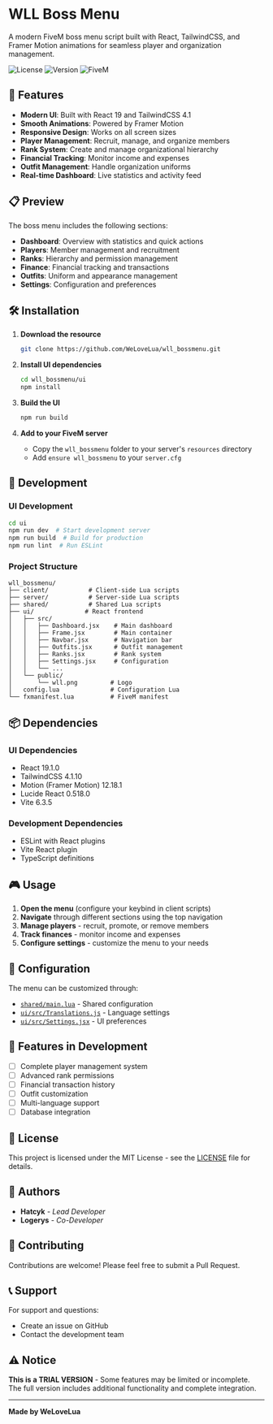# WLL Boss Menu

A modern FiveM boss menu script built with React, TailwindCSS, and Framer Motion animations for seamless player and organization management.

![License](https://img.shields.io/badge/license-MIT-blue.svg)
![Version](https://img.shields.io/badge/version-1.0.0-green.svg)
![FiveM](https://img.shields.io/badge/FiveM-Compatible-orange.svg)

## 🚀 Features

- **Modern UI**: Built with React 19 and TailwindCSS 4.1
- **Smooth Animations**: Powered by Framer Motion
- **Responsive Design**: Works on all screen sizes
- **Player Management**: Recruit, manage, and organize members
- **Rank System**: Create and manage organizational hierarchy
- **Financial Tracking**: Monitor income and expenses
- **Outfit Management**: Handle organization uniforms
- **Real-time Dashboard**: Live statistics and activity feed

## 📋 Preview

The boss menu includes the following sections:
- **Dashboard**: Overview with statistics and quick actions
- **Players**: Member management and recruitment
- **Ranks**: Hierarchy and permission management
- **Finance**: Financial tracking and transactions
- **Outfits**: Uniform and appearance management
- **Settings**: Configuration and preferences

## 🛠️ Installation

1. **Download the resource**
   ```bash
   git clone https://github.com/WeLoveLua/wll_bossmenu.git
   ```

2. **Install UI dependencies**
   ```bash
   cd wll_bossmenu/ui
   npm install
   ```

3. **Build the UI**
   ```bash
   npm run build
   ```

4. **Add to your FiveM server**
   - Copy the `wll_bossmenu` folder to your server's `resources` directory
   - Add `ensure wll_bossmenu` to your `server.cfg`

## 🔧 Development

### UI Development
```bash
cd ui
npm run dev  # Start development server
npm run build  # Build for production
npm run lint  # Run ESLint
```

### Project Structure
```
wll_bossmenu/
├── client/           # Client-side Lua scripts
├── server/           # Server-side Lua scripts
├── shared/           # Shared Lua scripts
├── ui/              # React frontend
│   ├── src/
│   │   ├── Dashboard.jsx    # Main dashboard
│   │   ├── Frame.jsx        # Main container
│   │   ├── Navbar.jsx       # Navigation bar
│   │   ├── Outfits.jsx      # Outfit management
│   │   ├── Ranks.jsx        # Rank system
│   │   ├── Settings.jsx     # Configuration
│   │   └── ...
│   └── public/
│       └── wll.png         # Logo
│   config.lua              # Configuration Lua
└── fxmanifest.lua          # FiveM manifest
```

## 📦 Dependencies

### UI Dependencies
- React 19.1.0
- TailwindCSS 4.1.10
- Motion (Framer Motion) 12.18.1
- Lucide React 0.518.0
- Vite 6.3.5

### Development Dependencies
- ESLint with React plugins
- Vite React plugin
- TypeScript definitions

## 🎮 Usage

1. **Open the menu** (configure your keybind in client scripts)
2. **Navigate** through different sections using the top navigation
3. **Manage players** - recruit, promote, or remove members
4. **Track finances** - monitor income and expenses
5. **Configure settings** - customize the menu to your needs

## 🔧 Configuration

The menu can be customized through:
- [`shared/main.lua`](shared/main.lua) - Shared configuration
- [`ui/src/Translations.js`](ui/src/Translations.js) - Language settings
- [`ui/src/Settings.jsx`](ui/src/Settings.jsx) - UI preferences

## 🌟 Features in Development

- [ ] Complete player management system
- [ ] Advanced rank permissions
- [ ] Financial transaction history
- [ ] Outfit customization
- [ ] Multi-language support
- [ ] Database integration

## 📄 License

This project is licensed under the MIT License - see the [LICENSE](LICENSE) file for details.

## 👥 Authors

- **Hatcyk** - *Lead Developer*
- **Logerys** - *Co-Developer*

## 🤝 Contributing

Contributions are welcome! Please feel free to submit a Pull Request.

## 📞 Support

For support and questions:
- Create an issue on GitHub
- Contact the development team

## ⚠️ Notice

**This is a TRIAL VERSION** - Some features may be limited or incomplete. The full version includes additional functionality and complete integration.

---

**Made by WeLoveLua**
